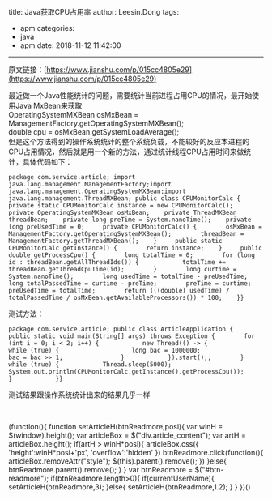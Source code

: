 title: Java获取CPU占用率
author: Leesin.Dong
tags:
  - apm
categories:
  - java
  - apm
date: 2018-11-12 11:42:00
---
原文链接：[https://www.jianshu.com/p/015cc4805e29](https://www.jianshu.com/p/015cc4805e29)

最近做一个Java性能统计的问题，需要统计当前进程占用CPU的情况，最开始使用Java MxBean来获取  
OperatingSystemMXBean osMxBean = ManagementFactory.getOperatingSystemMXBean();  
double cpu = osMxBean.getSystemLoadAverage();  
但是这个方法得到的操作系统统计的整个系统负载，不能较好的反应本进程的CPU占用情况，然后就是用一个新的方法，通过统计线程CPU占用时间来做统计，具体代码如下：

    package com.service.article; import java.lang.management.ManagementFactory;import java.lang.management.OperatingSystemMXBean;import java.lang.management.ThreadMXBean; public class CPUMonitorCalc {     private static CPUMonitorCalc instance = new CPUMonitorCalc();     private OperatingSystemMXBean osMxBean;    private ThreadMXBean threadBean;    private long preTime = System.nanoTime();    private long preUsedTime = 0;     private CPUMonitorCalc() {        osMxBean = ManagementFactory.getOperatingSystemMXBean();        threadBean = ManagementFactory.getThreadMXBean();    }     public static CPUMonitorCalc getInstance() {        return instance;    }     public double getProcessCpu() {        long totalTime = 0;        for (long id : threadBean.getAllThreadIds()) {            totalTime += threadBean.getThreadCpuTime(id);        }        long curtime = System.nanoTime();        long usedTime = totalTime - preUsedTime;        long totalPassedTime = curtime - preTime;        preTime = curtime;        preUsedTime = totalTime;        return (((double) usedTime) / totalPassedTime / osMxBean.getAvailableProcessors()) * 100;    }}

测试方法：

    package com.service.article; public class ArticleApplication {    public static void main(String[] args) throws Exception {        for (int i = 0; i < 2; i++) {            new Thread(() -> {                while (true) {                    long bac = 1000000;                    bac = bac >> 1;                }            }).start();;        }        while (true) {            Thread.sleep(5000);            System.out.println(CPUMonitorCalc.getInstance().getProcessCpu());        }            }}

测试结果跟操作系统统计出来的结果几乎一样

  
  
 

(function(){ function setArticleH(btnReadmore,posi){ var winH = $(window).height(); var articleBox = $("div.article_content"); var artH = articleBox.height(); if(artH > winH\*posi){ articleBox.css({ 'height':winH\*posi+'px', 'overflow':'hidden' }) btnReadmore.click(function(){ articleBox.removeAttr("style"); $(this).parent().remove(); }) }else{ btnReadmore.parent().remove(); } } var btnReadmore = $("#btn-readmore"); if(btnReadmore.length>0){ if(currentUserName){ setArticleH(btnReadmore,3); }else{ setArticleH(btnReadmore,1.2); } } })()